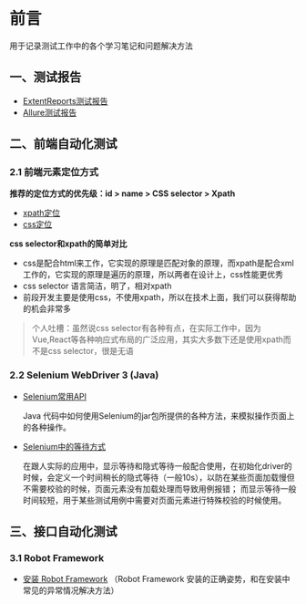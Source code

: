 # 前言
用于记录测试工作中的各个学习笔记和问题解决方法

## 一、测试报告
- [ExtentReports测试报告](https://github.com/xujiangchen/Test-Notes/blob/main/Test-Report/extentreports.md)
- [Allure测试报告](https://github.com/xujiangchen/Test-Notes/blob/main/Test-Report/allure.md)


## 二、前端自动化测试
### 2.1 前端元素定位方式

**推荐的定位方式的优先级：id > name > CSS selector > Xpath**

- [xpath定位](https://github.com/xujiangchen/Test-Notes/blob/main/Web-Auto-Test/%E5%85%83%E7%B4%A0%E5%AE%9A%E4%BD%8D/xpath%E5%AE%9A%E4%BD%8D%E6%96%B9%E5%BC%8F.md)
- [css定位]()

**css selector和xpath的简单对比**

- css是配合html来工作，它实现的原理是匹配对象的原理，而xpath是配合xml工作的，它实现的原理是遍历的原理，所以两者在设计上，css性能更优秀
- css selector 语言简洁，明了，相对xpath
- 前段开发主要是使用css，不使用xpath，所以在技术上面，我们可以获得帮助的机会非常多

> 个人吐槽：虽然说css selector有各种有点，在实际工作中，因为Vue,React等各种响应式布局的广泛应用，其实大多数下还是使用xpath而不是css selector，很是无语

### 2.2 Selenium WebDriver 3 (Java)

- [Selenium常用API](https://github.com/xujiangchen/Selenium-Webdrive-3-Java/blob/main/Warehouse/Selenium%E5%B8%B8%E7%94%A8API.md)
  
  Java 代码中如何使用Selenium的jar包所提供的各种方法，来模拟操作页面上的各种操作。
  
- [Selenium中的等待方式](https://github.com/xujiangchen/Selenium-Webdrive-3-Java/blob/main/Warehouse/%E7%AD%89%E5%BE%85%E6%96%B9%E5%BC%8F.md)

  在跟人实际的应用中，显示等待和隐式等待一般配合使用，在初始化driver的时候，会定义一个时间稍长的隐式等待（一般10s），以防在某些页面加载慢但不需要校验的时候，页面元素没有加载处理而导致用例报错；
  而显示等待一般时间较短，用于某些测试用例中需要对页面元素进行特殊校验的时候使用。
  

## 三、接口自动化测试

### 3.1 Robot Framework
- [安装 Robot Framework](https://github.com/xujiangchen/Test-Notes/blob/main/Interface-automation/%E5%AE%89%E8%A3%85%20Robot%20Framework.md)
  （Robot Framework 安装的正确姿势，和在安装中常见的异常情况解决方法）
